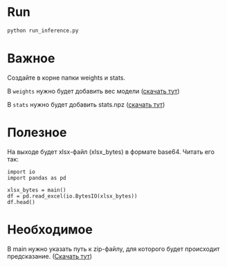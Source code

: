 # Run

```bash
python run_inference.py
```

# Важное
Создайте в корне папки weights и stats.

В `weights` нужно будет добавить вес модели ([скачать тут](https://drive.google.com/drive/folders/1zMowuO5pJApjnrcT5XkYHPAY4LYVtJvs?usp=sharing))

В `stats` нужно будет добавить stats.npz ([скачать тут](https://drive.google.com/drive/folders/1zMowuO5pJApjnrcT5XkYHPAY4LYVtJvs?usp=sharing))

# Полезное
На выходе будет xlsx-файл (xlsx_bytes) в формате base64. Читать его так:

```
import io
import pandas as pd

xlsx_bytes = main()
df = pd.read_excel(io.BytesIO(xlsx_bytes))
df.head()
```

# Необходимое

В main нужно указать путь к zip-файлу, для которого будет происходит предсказание. ([Скачать тут](https://drive.google.com/drive/folders/1zMowuO5pJApjnrcT5XkYHPAY4LYVtJvs?usp=sharing))
